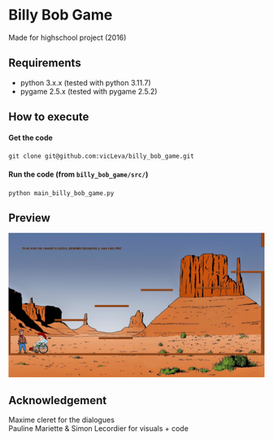 # Billy Bob Game

Made for highschool project (2016)

## Requirements
 + python 3.x.x (tested with python 3.11.7)
 + pygame 2.5.x (tested with pygame 2.5.2)

## How to execute
#### Get the code
`git clone git@github.com:vicLeva/billy_bob_game.git`

#### Run the code (from `billy_bob_game/src/`)
`python main_billy_bob_game.py`

## Preview
![screenshot](include/img/screenshot.png "Level 1")

## Acknowledgement
Maxime cleret for the dialogues  
Pauline Mariette & Simon Lecordier for visuals + code
